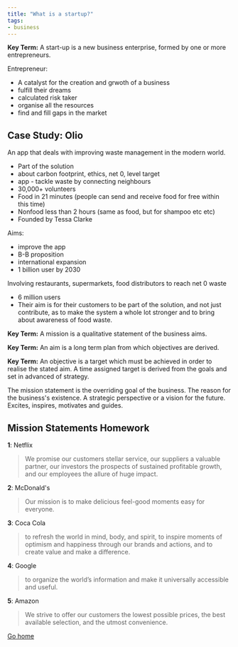 ```yaml
---
title: "What is a startup?"
tags:
- business
---
```


**Key Term:** A start-up is a new business enterprise, formed by one or more entrepreneurs.

Entrepreneur:

- A catalyst for the creation and grwoth of a business
- fulfill their dreams
- calculated risk taker
- organise all the resources
- find and fill gaps in the market

## Case Study: Olio

An app that deals with improving waste management in the modern world. 

- Part of the solution
- about carbon footprint, ethics, net 0, level target
- app - tackle waste by connecting neighbours
- 30,000+ volunteers
- Food in 21 minutes (people can send and receive food for free within this time)
- Nonfood less than 2 hours (same as food, but for shampoo etc etc)
- Founded by Tessa Clarke


Aims:

- improve the app
- B-B proposition
- international expansion
- 1 billion user by 2030 

Involving restaurants, supermarkets, food distributors to reach net 0 waste


- 6 million users
- Their aim is for their customers to be part of the solution, and not just contribute, as to make the system a whole lot stronger and to bring about awareness of food waste.

**Key Term:** A mission is a qualitative statement of the business aims.

**Key Term:** An aim is a long term plan from which objectives are derived.

**Key Term:** An objective is a target which must be achieved in order to realise the stated aim. A time assigned target is derived from the goals and set in advanced of strategy.

The mission statement is the overriding goal of the business. The reason for the business's existence. A strategic perspective or a vision for the future. Excites, inspires, motivates and guides.

## Mission Statements Homework

**1**: Netflix
> We promise our customers stellar service, our suppliers a valuable partner, our investors the prospects of sustained profitable growth, and our employees the allure of huge impact.

**2**: McDonald's
>Our mission is to make delicious feel-good moments easy for everyone.

**3**: Coca Cola
> to refresh the world in mind, body, and spirit, to inspire moments of optimism and happiness through our brands and actions, and to create value and make a difference.

**4**: Google
>to organize the world’s information and make it universally accessible and useful.

**5**: Amazon
>We strive to offer our customers the lowest possible prices, the best available selection, and the utmost convenience.

[Go home](/)